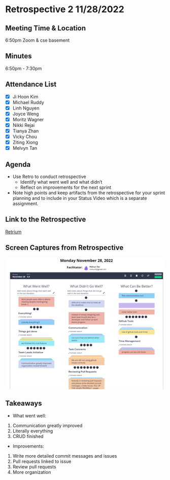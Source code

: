 # Retrospective 2 11/28/2022

## Meeting Time & Location

6:50pm Zoom & cse basement

## Minutes

6:50pm - 7:30pm

## Attendance List

-   [x] Ji Hoon Kim
-   [x] Michael Ruddy
-   [x] Linh Nguyen
-   [x] Joyce Weng
-   [x] Moritz Wagner
-   [x] Nikki Rejai
-   [x] Tianya Zhan
-   [x] Vicky Chou
-   [x] Ziting Xiong
-   [x] Melvyn Tan

## Agenda

-   Use Retro to conduct retrospective
    -   Identify what went well and what didn’t
    -   Reflect on improvements for the next sprint
-   Note high points and keep artifacts from the retrospective for your sprint planning and to include in your Status Video which is a separate assignment.

## Link to the Retrospective

[Retrium](https://app.retrium.com/team-room/4c4d2144-2bda-4177-966a-c63896a554ed/history/54954eea-ed25-42e3-8e6c-de38379de45f)

## Screen Captures from Retrospective

![Main Ideas](admin/meetings/../../retrospective2-images/retrium2.1.png)

## Takeaways

-   What went well:

1. Communication greatly improved
2. Literally everything
3. CRUD finished

-   Improvements:

1. Write more detailed commit messages and issues
2. Pull requests linked to issue
3. Review pull requests
4. More organization
